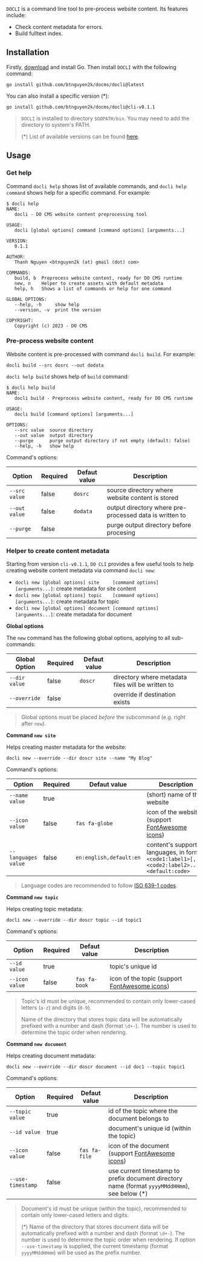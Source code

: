 `DOCLI` is a command line tool to pre-process website content. Its features include:
- Check content metadata for errors.
- Build fulltext index.

## Installation

Firstly, <a href="https://go.dev/doc/install" target="_blank">download</a> and install Go. Then install `DOCLI` with the following command:
```shell
go install github.com/btnguyen2k/docms/docli@latest
```

You can also install a specific version (*):
```shell
go install github.com/btnguyen2k/docms/docli@cli-v0.1.1
```

> `DOCLI` is installed to directory `$GOPATH/bin`. You may need to add the directory to system's PATH.
>
> (*) List of available versions can be found [here](https://github.com/btnguyen2k/docms/tags).

## Usage

### Get help

Command `docli help` shows list of available commands, and `docli help command` shows help for a specific command. For example:

```shell
$ docli help
NAME:
   docli - DO CMS website content preprocessing tool

USAGE:
   docli [global options] command [command options] [arguments...]

VERSION:
   0.1.1

AUTHOR:
   Thanh Nguyen <btnguyen2k (at) gmail (dot) com>

COMMANDS:
   build, b  Preprocess website content, ready for DO CMS runtime
   new, n    Helper to create assets with default metadata
   help, h   Shows a list of commands or help for one command

GLOBAL OPTIONS:
   --help, -h     show help
   --version, -v  print the version

COPYRIGHT:
   Copyright (c) 2023 - DO CMS
```

### Pre-process website content

Website content is pre-processed with command `docli build`. For example:

```shell
docli build --src dosrc --out dodata
```

`docli help build` shows help of `build` command:

```shell
$ docli help build
NAME:
   docli build - Preprocess website content, ready for DO CMS runtime

USAGE:
   docli build [command options] [arguments...]

OPTIONS:
   --src value  source directory
   --out value  output directory
   --purge      purge output directory if not empty (default: false)
   --help, -h   show help
```

Command's options:

|Option|Required|Defaut value|Description|
|---|---|---|---|
|`--src value`|false|`dosrc`|source directory where website content is stored|
|`--out value`|false|`dodata`|output directory where pre-processed data is written to|
|`--purge`|false||purge output directory before procesing|

### Helper to create content metadata

Starting from version `cli-v0.1.1`, `DO CLI` provides a few useful tools to help creating website content metadata via command `docli new`:

- `docli new [global options] site     [command options] [arguments...]`: create metadata for site content
- `docli new [global options] topic    [command options] [arguments...]`: create metadata for topic
- `docli new [global options] document [command options] [arguments...]`: create metadata for document

**Global options**

The `new` command has the following global options, applying to all sub-commands:

|Global Option|Required|Defaut value|Description|
|---|---|---|---|
|`--dir value`|false|`doscr`|directory where metadata files will be written to|
|`--override`|false||override if destination exists|

> Global options must be placed _before_ the subcommand (e.g. right after `new`).

**Command `new site`**

Helps creating master metadata for the website:

```shell
docli new --override --dir doscr site --name "My Blog"
```

Command's options:

|Option|Required|Defaut value|Description|
|---|---|---|---|
|`--name value`|true||(short) name of the website|
|`--icon value`|false|`fas fa-globe`|icon of the website (support [FontAwesome icons](https://fontawesome.com/search?m=free))|
|`--languages value`|false|`en:english,default:en`|content's supported languages, in format `<code1:label1>[,<code2:label2>...],<default:code>`|

> Language codes are recommended to follow [ISO 639-1 codes](https://en.wikipedia.org/wiki/List_of_ISO_639-1_codes).

**Command `new topic`**

Helps creating topic metadata:

```shell
docli new --override --dir doscr topic --id topic1
```

Command's options:

|Option|Required|Defaut value|Description|
|---|---|---|---|
|`--id value`|true||topic's unique id|
|`--icon value`|false|`fas fa-book`|icon of the topic (support [FontAwesome icons](https://fontawesome.com/search?m=free))|

> Topic's id must be unique, recommended to contain only lower-cased letters (`a-z`) and digits (`0-9`).
>
> Name of the directory that stores topic data will be automatically prefixed with a number and dash (format `\d+-`). The number is used to determine the topic order when rendering.

**Command `new document`**

Helps creating document metadata:

```shell
docli new --override --dir doscr document --id doc1 --topic topic1
```

Command's options:

|Option|Required|Defaut value|Description|
|---|---|---|---|
|`--topic value`|true||id of the topic where the document belongs to|
|`--id value`|true||document's unique id (within the topic)|
|`--icon value`|false|`fas fa-file`|icon of the document (support [FontAwesome icons](https://fontawesome.com/search?m=free))|
|`--use-timestamp`|false||use current timestamp to prefix document directory name (format `yyyyMMddHHmm`), see below (*)|

> Document's id must be unique (within the topic), recommended to contain only lower-cased letters and digits.
>
> (*) Name of the directory that stores document data will be automatically prefixed with a number and dash (format `\d+-`). The number is used to determine the topic order when rendering. If option `--use-timestamp` is supplied, the current timestamp (format `yyyyMMddHHmm`) will be used as the prefix number.
